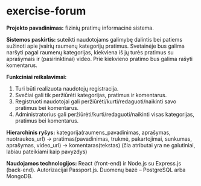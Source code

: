 # exercise-forum

**Projekto pavadinimas:** fizinių pratimų informacinė sistema.

**Sistemos paskirtis:** suteikti naudotojams galimybę dalintis bei patiems sužinoti apie įvairių raumenų kategorijų pratimus. Svetainėje bus galima naršyti pagal raumenų kategorijas, kiekviena iš jų turės pratimus su aprašymais ir (pasirinktinai) video. Prie kiekvieno pratimo bus galima rašyti komentarus.

**Funkciniai reikalavimai:**
1. Turi būti realizuota naudotojų registracija.
2. Svečiai gali tik peržiūrėti kategorijas, pratimus ir komentarus.
3. Registruoti naudotojai gali peržiūrėti/kurti/redaguoti/naikinti savo pratimus bei komentarus.
4. Administratorius gali peržiūrėti/kurti/redaguoti/naikinti visas kategorijas, pratimus bei komentarus.

**Hierarchinis ryšys:**
kategorija(raumens_pavadinimas, aprašymas, nuotraukos_url) → pratimas(pavadinimas, trukmė, pakartojimai, sunkumas, aprašymas, video_url) → komentaras(tekstas)
(čia atributai yra ne galutiniai, labiau pateikiami kaip pavyzdys)

**Naudojamos technologijos:** React (front-end) ir Node.js su Express.js (back-end). Autorizacijai Passport.js. Duomenų bazė – PostgreSQL arba MongoDB.
